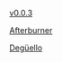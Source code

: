 [v0.0.3](https://github.com/littleflute/ZZ-Top/edit/master/README.md)

[Afterburner](Afterburner)

[Degüello](Degüello)

